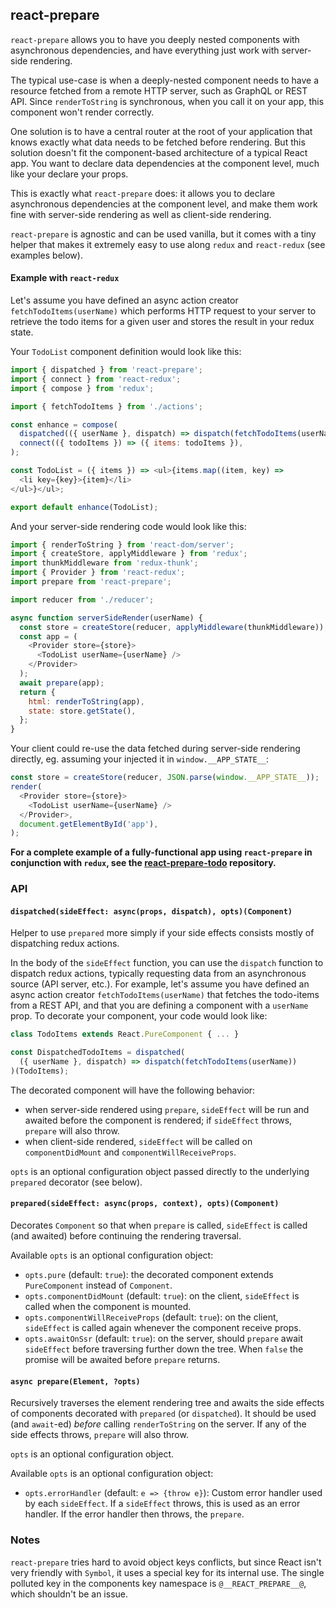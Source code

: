 ## react-prepare

`react-prepare` allows you to have you deeply nested components with asynchronous dependencies, and have everything just work with server-side rendering.

The typical use-case is when a deeply-nested component needs to have a resource fetched from a remote HTTP server, such as GraphQL or REST API. Since `renderToString` is synchronous, when you call it on your app, this component won't render correctly.

One solution is to have a central router at the root of your application that knows exactly what data needs to be fetched before rendering. But this solution doesn't fit the component-based architecture of a typical React app. You want to declare data dependencies at the component level, much like your declare your props.

This is exactly what `react-prepare` does: it allows you to declare asynchronous dependencies at the component level, and make them work fine with server-side rendering as well as client-side rendering.

`react-prepare` is agnostic and can be used vanilla, but it comes with a tiny helper that makes it extremely easy to use along `redux` and `react-redux` (see examples below).

#### Example with `react-redux`

Let's assume you have defined an async action creator `fetchTodoItems(userName)` which performs HTTP request to your server to retrieve the todo items for a given user and stores the result in your redux state.

Your `TodoList` component definition would look like this:

```js
import { dispatched } from 'react-prepare';
import { connect } from 'react-redux';
import { compose } from 'redux';

import { fetchTodoItems } from './actions';

const enhance = compose(
  dispatched(({ userName }, dispatch) => dispatch(fetchTodoItems(userName))),
  connect(({ todoItems }) => ({ items: todoItems }),
);

const TodoList = ({ items }) => <ul>{items.map((item, key) =>
  <li key={key}>{item}</li>
</ul>}</ul>;

export default enhance(TodoList);
```

And your server-side rendering code would look like this:

```js
import { renderToString } from 'react-dom/server';
import { createStore, applyMiddleware } from 'redux';
import thunkMiddleware from 'redux-thunk';
import { Provider } from 'react-redux';
import prepare from 'react-prepare';

import reducer from './reducer';

async function serverSideRender(userName) {
  const store = createStore(reducer, applyMiddleware(thunkMiddleware));
  const app = (
    <Provider store={store}>
      <TodoList userName={userName} />
    </Provider>
  );
  await prepare(app);
  return {
    html: renderToString(app),
    state: store.getState(),
  };
}
```

Your client could re-use the data fetched during server-side rendering directly, eg. assuming your injected it in `window.__APP_STATE__`:

```js
const store = createStore(reducer, JSON.parse(window.__APP_STATE__));
render(
  <Provider store={store}>
    <TodoList userName={userName} />
  </Provider>,
  document.getElementById('app'),
);
```

**For a complete example of a fully-functional app using `react-prepare` in conjunction with `redux`, see the [react-prepare-todo](https://github.com/elierotenberg/react-prepare-todo) repository.**

### API

#### `dispatched(sideEffect: async(props, dispatch), opts)(Component)`

Helper to use `prepared` more simply if your side effects consists mostly of dispatching redux actions.

In the body of the `sideEffect` function, you can use the `dispatch` function to dispatch redux actions, typically
requesting data from an asynchronous source (API server, etc.).
For example, let's assume you have defined an async action creator `fetchTodoItems(userName)` that fetches the todo-items from a REST API,
and that you are defining a component with a `userName` prop. To decorate your component, your code would look like:

```js
class TodoItems extends React.PureComponent { ... }

const DispatchedTodoItems = dispatched(
  ({ userName }, dispatch) => dispatch(fetchTodoItems(userName))
)(TodoItems);
```

The decorated component will have the following behavior:

- when server-side rendered using `prepare`, `sideEffect` will be run and awaited before the component is rendered; if `sideEffect` throws, `prepare` will also throw.
- when client-side rendered, `sideEffect` will be called on `componentDidMount` and `componentWillReceiveProps`.

`opts` is an optional configuration object passed directly to the underlying `prepared` decorator (see below).

#### `prepared(sideEffect: async(props, context), opts)(Component)`

Decorates `Component` so that when `prepare` is called, `sideEffect` is called (and awaited) before continuing the rendering traversal.

Available `opts` is an optional configuration object:

- `opts.pure` (default: `true`): the decorated component extends `PureComponent` instead of `Component`.
- `opts.componentDidMount` (default: `true`): on the client, `sideEffect` is called when the component is mounted.
- `opts.componentWillReceiveProps` (default: `true`): on the client, `sideEffect` is called again whenever the component receive props.
- `opts.awaitOnSsr` (default: `true`): on the server, should `prepare` await `sideEffect` before traversing further down the tree. When `false` the promise will be awaited before `prepare` returns.

#### `async prepare(Element, ?opts)`

Recursively traverses the element rendering tree and awaits the side effects of components decorated with `prepared` (or `dispatched`).
It should be used (and `await`-ed) _before_ calling `renderToString` on the server. If any of the side effects throws, `prepare` will also throw.

`opts` is an optional configuration object.

Available `opts` is an optional configuration object:

- `opts.errorHandler` (default: `e => {throw e}`): Custom error handler used by each `sideEffect`. If a `sideEffect` throws, this is used as an error handler. If
  the error handler then throws, the `prepare`.

### Notes

`react-prepare` tries hard to avoid object keys conflicts, but since React isn't very friendly with `Symbol`, it uses a special key for its internal use.
The single polluted key in the components key namespace is `@__REACT_PREPARE__@`, which shouldn't be an issue.
